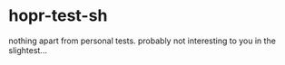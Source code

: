 # hopr-test-sh

nothing apart from personal tests.  probably not interesting to you in the slightest...
